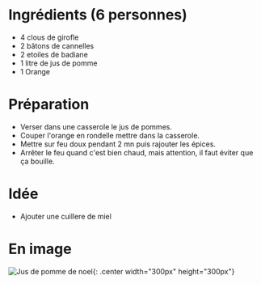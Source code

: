 # Ingrédients (6 personnes)

- 4 clous de girofle
- 2 bâtons de cannelles
- 2 etoiles de badiane
- 1 litre de jus de pomme
- 1 Orange

# Préparation

- Verser dans une casserole le jus de pommes.
- Couper l'orange en rondelle mettre dans la casserole.
- Mettre sur feu doux pendant 2 mn puis rajouter les épices.
- Arrêter le feu quand c'est bien chaud, mais attention, il faut éviter que ça bouille.

# Idée

- Ajouter une cuillere de miel

# En image 

![Jus de pomme de noel](images/recettes/jus_de_pomme_chaud.jpg){: .center width="300px" height="300px"}

